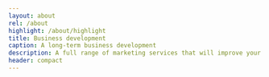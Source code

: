 ```yaml
---
layout: about
rel: /about
highlight: /about/highlight
title: Business development
caption: A long-term business development
description: A full range of marketing services that will improve your business.
header: compact
---
```

